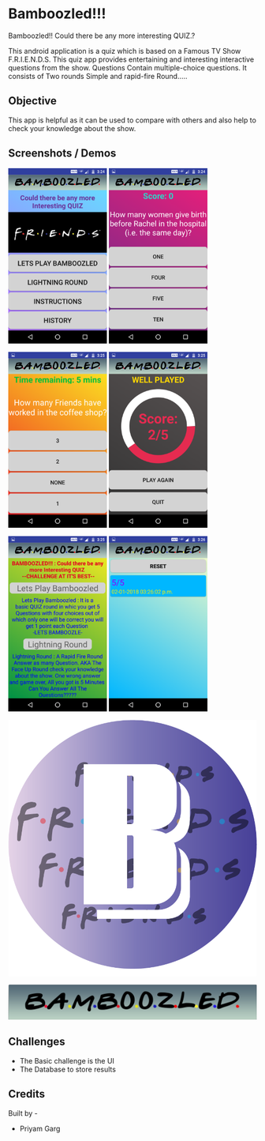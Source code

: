 # Bamboozled!!!

Bamboozled!! Could there be any more interesting QUIZ.?

This android application is a quiz which is based on a Famous TV Show F.R.I.E.N.D.S. This quiz app provides entertaining and interesting interactive questions from the show. Questions Contain multiple-choice questions. It consists of Two rounds Simple and rapid-fire Round…..

## Objective

This app is helpful as it can be used to compare with others and also help to check your knowledge about the show.

## Screenshots / Demos

<img src="img/img1.png" alt="drawing" width="200"/> <img src="img/img2.png" alt="drawing" width="200"/>

<img src="img/img3.png" alt="drawing" width="200"/> <img src="img/img4.png" alt="drawing" width="200"/>

<img src="img/img5.png" alt="drawing" width="200"/> <img src="img/img6.png" alt="drawing" width="200"/>

![Screenshot 7: Logo](img/img7.png)

![Screenshot 8: Top Logo](img/img8.png)

## Challenges

- The Basic challenge is the UI
- The Database to store results

## Credits 

Built by - 
 - Priyam Garg
